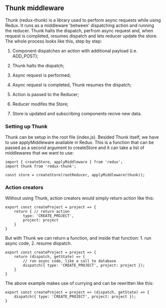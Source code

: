 ## Thunk middleware

Thunk (redux-thunk) is a library used to perform async requests while using Redux. It runs as a middleware 'between' dispatching action and running the reducer. Thunk halts the dispatch, perfrom async request and, when request is completed, resumes dispatch and lets reducer update the store. The whole process looks like this, step by step:

1. Component dispatches an action with additional payload (i.e. ADD_POST);

2. Thunk halts the dispatch;

3. Async request is performed;

4. Async request is completed, Thunk resumes the dispatch;

5. Action is passed to the Reducer;

6. Reducer modifes the Store;

7. Store is updated and subscribing components recive new data.

### Setting up Thunk

Thunk can be setup in the root file (index.js). Besided Thunk itself, we have to use applyMiddleware available in Redux. This is a function that can be passed as a second argument to createStore and it can take a list of middlewares that we want to use:

    import { createStore, applyMiddleware } from 'redux';
    import thunk from 'redux-thunk';

    const store = createStore(rootReducer, applyMiddleware(thunk));

### Action creators

Without using Thunk, action creators would simply return action like this:

    export const createProject = project => {
        return { // return action
            type: 'CREATE_PROJECT',
            project: project
        }
    }

But with Thunk we can return a function, and inside that function: 1. run async code, 2. resume dispatch.

    export const createProject = project => {
        return (dispatch, getState) => {
            // run async code, like a call to database
            dispatch({ type: 'CREATE_PROJECT', project: project });
        }
    }

The above example makes use of currying and can be rewritten like this:

    export const createProject = project => (dispatch, getState) => {
        dispatch({ type: 'CREATE_PROJECT', project: project });
    }
